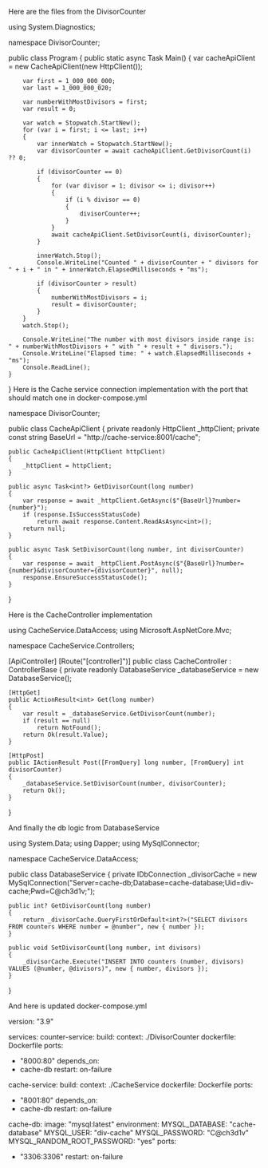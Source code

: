 Here are the files from the DivisorCounter



using System.Diagnostics;

namespace DivisorCounter;

public class Program
{
public static async Task Main()
{
var cacheApiClient = new CacheApiClient(new HttpClient());

        var first = 1_000_000_000;
        var last = 1_000_000_020;

        var numberWithMostDivisors = first;
        var result = 0;

        var watch = Stopwatch.StartNew();
        for (var i = first; i <= last; i++)
        {
            var innerWatch = Stopwatch.StartNew();
            var divisorCounter = await cacheApiClient.GetDivisorCount(i) ?? 0;

            if (divisorCounter == 0)
            {
                for (var divisor = 1; divisor <= i; divisor++)
                {
                    if (i % divisor == 0)
                    {
                        divisorCounter++;
                    }
                }
                await cacheApiClient.SetDivisorCount(i, divisorCounter);
            }

            innerWatch.Stop();
            Console.WriteLine("Counted " + divisorCounter + " divisors for " + i + " in " + innerWatch.ElapsedMilliseconds + "ms");

            if (divisorCounter > result)
            {
                numberWithMostDivisors = i;
                result = divisorCounter;
            }
        }
        watch.Stop();

        Console.WriteLine("The number with most divisors inside range is: " + numberWithMostDivisors + " with " + result + " divisors.");
        Console.WriteLine("Elapsed time: " + watch.ElapsedMilliseconds + "ms");
        Console.ReadLine();
    }
}
Here is the Cache service connection implementation with the port that should match one in docker-compose.yml

namespace DivisorCounter;

public class CacheApiClient
{
private readonly HttpClient _httpClient;
private const string BaseUrl = "http://cache-service:8001/cache";


    public CacheApiClient(HttpClient httpClient)
    {
        _httpClient = httpClient;
    }

    public async Task<int?> GetDivisorCount(long number)
    {
        var response = await _httpClient.GetAsync($"{BaseUrl}?number={number}");
        if (response.IsSuccessStatusCode)
            return await response.Content.ReadAsAsync<int>();
        return null;
    }

    public async Task SetDivisorCount(long number, int divisorCounter)
    {
        var response = await _httpClient.PostAsync($"{BaseUrl}?number={number}&divisorCounter={divisorCounter}", null);
        response.EnsureSuccessStatusCode();
    }
}


Here is the CacheController implementation

using CacheService.DataAccess;
using Microsoft.AspNetCore.Mvc;

namespace CacheService.Controllers;

[ApiController]
[Route("[controller]")]
public class CacheController : ControllerBase
{
private readonly DatabaseService _databaseService = new DatabaseService();

    [HttpGet]
    public ActionResult<int> Get(long number)
    {
        var result = _databaseService.GetDivisorCount(number);
        if (result == null)
            return NotFound();
        return Ok(result.Value);
    }

    [HttpPost]
    public IActionResult Post([FromQuery] long number, [FromQuery] int divisorCounter)
    {
        _databaseService.SetDivisorCount(number, divisorCounter);
        return Ok();
    }
}


And finally the db logic from DatabaseService

using System.Data;
using Dapper;
using MySqlConnector;

namespace CacheService.DataAccess;

public class DatabaseService
{
private IDbConnection _divisorCache =
new MySqlConnection("Server=cache-db;Database=cache-database;Uid=div-cache;Pwd=C@ch3d1v;");

    public int? GetDivisorCount(long number)
    {
        return _divisorCache.QueryFirstOrDefault<int?>("SELECT divisors FROM counters WHERE number = @number", new { number });
    }

    public void SetDivisorCount(long number, int divisors)
    {
        _divisorCache.Execute("INSERT INTO counters (number, divisors) VALUES (@number, @divisors)", new { number, divisors });
    }
}



And here is updated docker-compose.yml

version: "3.9"

services:
counter-service:
build:
context: ./DivisorCounter
dockerfile: Dockerfile
ports:
- "8000:80"
depends_on:
- cache-db
restart: on-failure

cache-service:
build:
context: ./CacheService
dockerfile: Dockerfile
ports:
- "8001:80"
depends_on:
- cache-db
restart: on-failure

cache-db:
image: "mysql:latest"
environment:
MYSQL_DATABASE: "cache-database"
MYSQL_USER: "div-cache"
MYSQL_PASSWORD: "C@ch3d1v"
MYSQL_RANDOM_ROOT_PASSWORD: "yes"
ports:
- "3306:3306"
restart: on-failure


